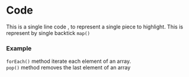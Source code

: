 # Code

This is a single line code , to represent a single piece to highlight.
This is represent by single backtick `map()`

### Example
`forEach()`  method iterate each element of an array.
<br>
`pop()`  method removes the last element of an array
